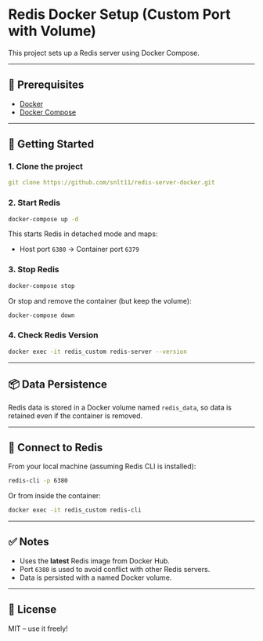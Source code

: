 # Redis Docker Setup (Custom Port with Volume)

This project sets up a Redis server using Docker Compose.

---

## 🐳 Prerequisites

- [Docker](https://docs.docker.com/get-docker/)
- [Docker Compose](https://docs.docker.com/compose/install/)

---

## 🚀 Getting Started

### 1. Clone the project

```yaml
git clone https://github.com/snlt11/redis-server-docker.git
```

### 2. Start Redis

```bash
docker-compose up -d
```

This starts Redis in detached mode and maps:
- Host port `6380` → Container port `6379`

### 3. Stop Redis

```bash
docker-compose stop
```

Or stop and remove the container (but keep the volume):

```bash
docker-compose down
```

### 4. Check Redis Version

```bash
docker exec -it redis_custom redis-server --version
```

---

## 📦 Data Persistence

Redis data is stored in a Docker volume named `redis_data`, so data is retained even if the container is removed.

---

## 🔧 Connect to Redis

From your local machine (assuming Redis CLI is installed):

```bash
redis-cli -p 6380
```

Or from inside the container:

```bash
docker exec -it redis_custom redis-cli
```

---

## ✅ Notes

- Uses the **latest** Redis image from Docker Hub.
- Port `6380` is used to avoid conflict with other Redis servers.
- Data is persisted with a named Docker volume.

---

## 📄 License

MIT – use it freely!
